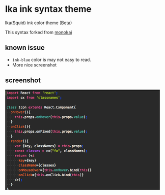 # Ika ink syntax theme

Ika(Squid) ink color theme (Beta)

This syntax forked from [monokai](https://github.com/kevinsawicki/monokai)

## known issue
* `ink-blue` color is may not easy to read.
* More nice screenshot

## screenshot
![screenshot](https://raw.githubusercontent.com/inuscript/atom-ika-ink-syntax/master/screenshot.png)